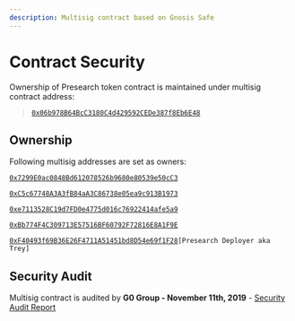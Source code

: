```yaml
---
description: Multisig contract based on Gnosis Safe
---
```


# Contract Security

Ownership of Presearch token contract is maintained under multisig contract address:&#x20;

> [`0x06b978B64BcC3180C4d429592CEDe387f8Eb6E48`](https://etherscan.io/address/0x06b978B64BcC3180C4d429592CEDe387f8Eb6E48)

## Ownership

Following multisig addresses are set as owners:

[`0x7299E0ac0848Bd612078526b9680e80539e50cC3`](https://etherscan.io/address/0x7299e0ac0848bd612078526b9680e80539e50cc3)

[`0xC5c67748A3A3fB84aA3C86738e05ea9c913B1973`](https://etherscan.io/address/0xc5c67748a3a3fb84aa3c86738e05ea9c913b1973)

[`0xe7113528C19d7FD0e4775d016c76922414afe5a9`](https://etherscan.io/address/0xe7113528C19d7FD0e4775d016c76922414afe5a9)

[`0xBb774F4C309713E57516BF60792F72816E8A1F9E`](https://etherscan.io/address/0xBb774F4C309713E57516BF60792F72816E8A1F9E)

[`0xF40493f69B36E26F4711A51451bd8D54e69f1F28`](https://etherscan.io/address/0xF40493f69B36E26F4711A51451bd8D54e69f1F28)`[Presearch Deployer aka Trey]`

## Security Audit

Multisig contract is audited by **G0 Group - November 11th, 2019** - [Security Audit Report](https://github.com/gnosis/safe-contracts/blob/v1.1.1/docs/audit\_1\_1\_1.md)
